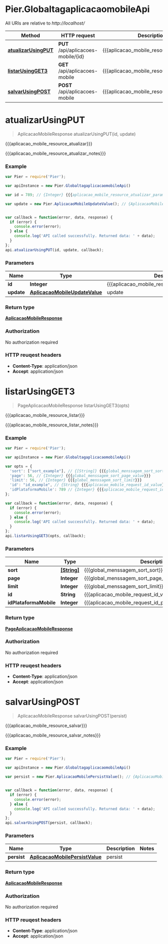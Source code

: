 # Pier.GlobaltagaplicacaomobileApi

All URIs are relative to *http://localhost/*

Method | HTTP request | Description
------------- | ------------- | -------------
[**atualizarUsingPUT**](GlobaltagaplicacaomobileApi.md#atualizarUsingPUT) | **PUT** /api/aplicacoes-mobile/{id} | {{{aplicacao_mobile_resource_atualizar}}}
[**listarUsingGET3**](GlobaltagaplicacaomobileApi.md#listarUsingGET3) | **GET** /api/aplicacoes-mobile | {{{aplicacao_mobile_resource_listar}}}
[**salvarUsingPOST**](GlobaltagaplicacaomobileApi.md#salvarUsingPOST) | **POST** /api/aplicacoes-mobile | {{{aplicacao_mobile_resource_salvar}}}


<a name="atualizarUsingPUT"></a>
# **atualizarUsingPUT**
> AplicacaoMobileResponse atualizarUsingPUT(id, update)

{{{aplicacao_mobile_resource_atualizar}}}

{{{aplicacao_mobile_resource_atualizar_notes}}}

### Example
```javascript
var Pier = require('Pier');

var apiInstance = new Pier.GlobaltagaplicacaomobileApi()

var id = 789; // {Integer} {{{aplicacao_mobile_resource_atualizar_param_id}}}

var update = new Pier.AplicacaoMobileUpdateValue(); // {AplicacaoMobileUpdateValue} update


var callback = function(error, data, response) {
  if (error) {
    console.error(error);
  } else {
    console.log('API called successfully. Returned data: ' + data);
  }
};
api.atualizarUsingPUT(id, update, callback);
```

### Parameters

Name | Type | Description  | Notes
------------- | ------------- | ------------- | -------------
 **id** | **Integer**| {{{aplicacao_mobile_resource_atualizar_param_id}}} | 
 **update** | [**AplicacaoMobileUpdateValue**](AplicacaoMobileUpdateValue.md)| update | 

### Return type

[**AplicacaoMobileResponse**](AplicacaoMobileResponse.md)

### Authorization

No authorization required

### HTTP reuqest headers

 - **Content-Type**: application/json
 - **Accept**: application/json

<a name="listarUsingGET3"></a>
# **listarUsingGET3**
> PageAplicacaoMobileResponse listarUsingGET3(opts)

{{{aplicacao_mobile_resource_listar}}}

{{{aplicacao_mobile_resource_listar_notes}}}

### Example
```javascript
var Pier = require('Pier');

var apiInstance = new Pier.GlobaltagaplicacaomobileApi()

var opts = { 
  'sort': ["sort_example"], // {[String]} {{{global_menssagem_sort_sort}}}
  'page': 56, // {Integer} {{{global_menssagem_sort_page_value}}}
  'limit': 56, // {Integer} {{{global_menssagem_sort_limit}}}
  'id': "id_example", // {String} {{{aplicacao_mobile_request_id_value}}}
  'idPlataformaMobile': 789 // {Integer} {{{aplicacao_mobile_request_id_plataforma_mobile_value}}}
};

var callback = function(error, data, response) {
  if (error) {
    console.error(error);
  } else {
    console.log('API called successfully. Returned data: ' + data);
  }
};
api.listarUsingGET3(opts, callback);
```

### Parameters

Name | Type | Description  | Notes
------------- | ------------- | ------------- | -------------
 **sort** | [**[String]**](String.md)| {{{global_menssagem_sort_sort}}} | [optional] 
 **page** | **Integer**| {{{global_menssagem_sort_page_value}}} | [optional] 
 **limit** | **Integer**| {{{global_menssagem_sort_limit}}} | [optional] 
 **id** | **String**| {{{aplicacao_mobile_request_id_value}}} | [optional] 
 **idPlataformaMobile** | **Integer**| {{{aplicacao_mobile_request_id_plataforma_mobile_value}}} | [optional] 

### Return type

[**PageAplicacaoMobileResponse**](PageAplicacaoMobileResponse.md)

### Authorization

No authorization required

### HTTP reuqest headers

 - **Content-Type**: application/json
 - **Accept**: application/json

<a name="salvarUsingPOST"></a>
# **salvarUsingPOST**
> AplicacaoMobileResponse salvarUsingPOST(persist)

{{{aplicacao_mobile_resource_salvar}}}

{{{aplicacao_mobile_resource_salvar_notes}}}

### Example
```javascript
var Pier = require('Pier');

var apiInstance = new Pier.GlobaltagaplicacaomobileApi()

var persist = new Pier.AplicacaoMobilePersistValue(); // {AplicacaoMobilePersistValue} persist


var callback = function(error, data, response) {
  if (error) {
    console.error(error);
  } else {
    console.log('API called successfully. Returned data: ' + data);
  }
};
api.salvarUsingPOST(persist, callback);
```

### Parameters

Name | Type | Description  | Notes
------------- | ------------- | ------------- | -------------
 **persist** | [**AplicacaoMobilePersistValue**](AplicacaoMobilePersistValue.md)| persist | 

### Return type

[**AplicacaoMobileResponse**](AplicacaoMobileResponse.md)

### Authorization

No authorization required

### HTTP reuqest headers

 - **Content-Type**: application/json
 - **Accept**: application/json

